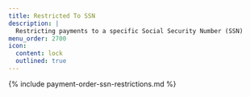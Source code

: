 ```yaml
---
title: Restricted To SSN
description: |
  Restricting payments to a specific Social Security Number (SSN)
menu_order: 2700
icon:
  content: lock
  outlined: true
---
```


{% include payment-order-ssn-restrictions.md %}
